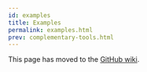```yaml
---
id: examples
title: Examples
permalink: examples.html
prev: complementary-tools.html
---
```


This page has moved to the [GitHub wiki](https://github.com/facebook/react/wiki/Examples).
